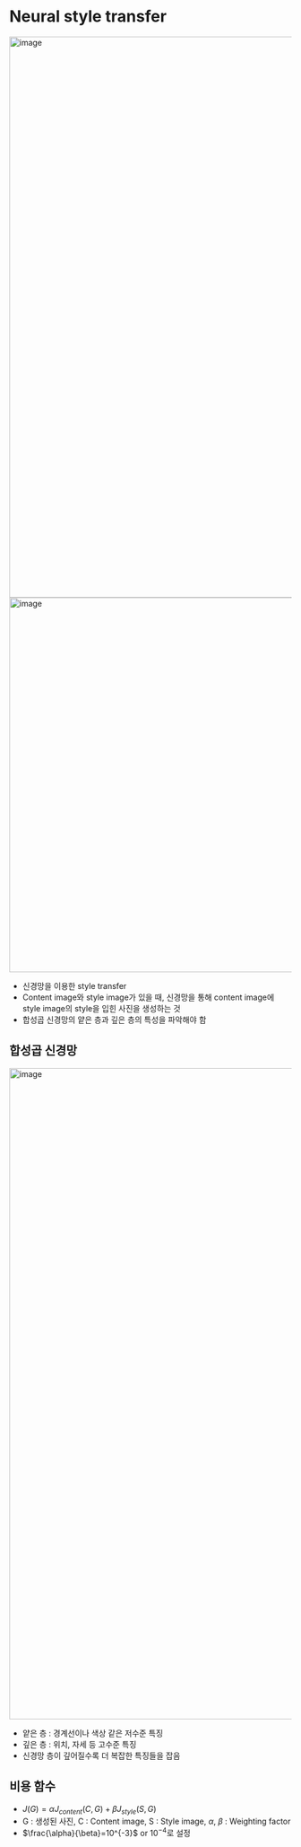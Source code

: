 # Neural style transfer

<img width="1176" height="1000" alt="image" src="https://github.com/user-attachments/assets/11b97e20-73d9-4d88-a240-4bde144d5684" />

<img width="1183" height="668" alt="image" src="https://github.com/user-attachments/assets/a516cd39-b8ae-4ee2-9e83-6761ec747a98" />

- 신경망을 이용한 style transfer
- Content image와 style image가 있을 때, 신경망을 통해 content image에 style image의 style을 입힌 사진을 생성하는 것
- 합성곱 신경망의 얕은 층과 깊은 층의 특성을 파악해야 함

## 합성곱 신경망

<img width="1000" height="1161" alt="image" src="https://github.com/user-attachments/assets/b9671e93-74fb-4017-b401-4191f3dfaa73" />

- 얕은 층 : 경계선이나 색상 같은 저수준 특징
- 깊은 층 : 위치, 자세 등 고수준 특징
- 신경망 층이 깊어질수록 더 복잡한 특징들을 잡음

## 비용 함수
- $J(G)=\alpha J_{content}(C,G)+ \beta J_{style}(S,G)$
- G : 생성된 사진, C : Content image, S : Style image, $\alpha$, $\beta$ : Weighting factor
- $\frac{\alpha}{\beta}=10^{-3}$ or $10^{-4}$로 설정 
